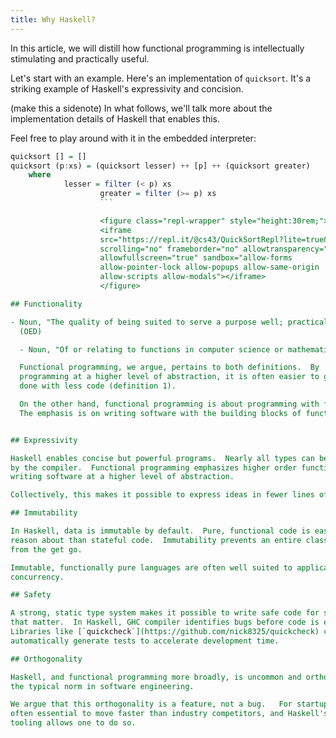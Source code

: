 ```yaml
---
title: Why Haskell?
---
```


In this article, we will distill how functional programming is intellectually
stimulating and practically useful.

Let's start with an example.  Here's an implementation of `quicksort`.  It's a
striking example of Haskell's expressivity and concision.  

(make this a sidenote)
In what follows, we'll talk more about the implementation details of Haskell
that enables this.

Feel free to play around with it in the embedded interpreter:
```haskell
quicksort [] = []
quicksort (p:xs) = (quicksort lesser) ++ [p] ++ (quicksort greater)
    where
            lesser = filter (< p) xs
                    greater = filter (>= p) xs
                    ```

                    <figure class="repl-wrapper" style="height:30rem;">
                    <iframe
                    src="https://repl.it/@cs43/QuickSortRepl?lite=true&outputonly=1"
                    scrolling="no" frameborder="no" allowtransparency="true"
                    allowfullscreen="true" sandbox="allow-forms
                    allow-pointer-lock allow-popups allow-same-origin
                    allow-scripts allow-modals"></iframe>
                    </figure>

## Functionality

- Noun, "The quality of being suited to serve a purpose well; practicality"
  (OED)

  - Noun, "Of or relating to functions in computer science or mathematics."

  Functional programming, we argue, pertains to both definitions.  By
  programming at a higher level of abstraction, it is often easier to get things
  done with less code (definition 1).

  On the other hand, functional programming is about programming with functions.
  The emphasis is on writing software with the building blocks of functions.


## Expressivity

Haskell enables concise but powerful programs.  Nearly all types can be inferred
by the compiler.  Functional programming emphasizes higher order functions and
writing software at a higher level of abstraction.

Collectively, this makes it possible to express ideas in fewer lines of code.

## Immutability

In Haskell, data is immutable by default.  Pure, functional code is easier to
reason about than stateful code.  Immutability prevents an entire class of bugs
from the get go.

Immutable, functionally pure languages are often well suited to applications of
concurrency.

## Safety

A strong, static type system makes it possible to write safe code for systems
that matter.  In Haskell, GHC compiler identifies bugs before code is even run.
Libraries like [`quickcheck`](https://github.com/nick8325/quickcheck) can even
automatically generate tests to accelerate development time.

## Orthogonality

Haskell, and functional programming more broadly, is uncommon and orthogonal to
the typical norm in software engineering.

We argue that this orthogonality is a feature, not a bug.   For startups, it is
often essential to move faster than industry competitors, and Haskell's unique
tooling allows one to do so.

